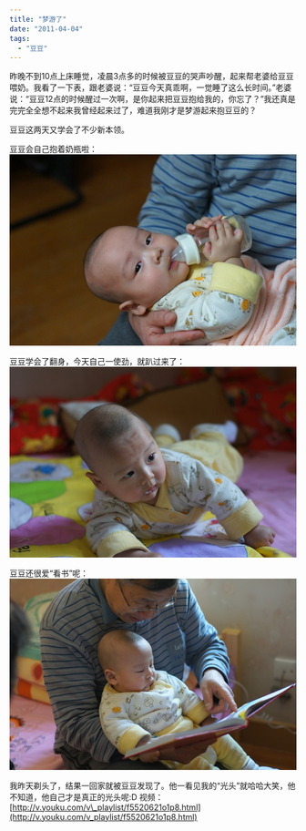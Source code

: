 ```yaml
---
title: "梦游了"
date: "2011-04-04"
tags: 
  - "豆豆"
---
```


昨晚不到10点上床睡觉，凌晨3点多的时候被豆豆的哭声吵醒，起来帮老婆给豆豆喂奶。我看了一下表，跟老婆说：“豆豆今天真乖啊，一觉睡了这么长时间。”老婆说：“豆豆12点的时候醒过一次啊，是你起来把豆豆抱给我的，你忘了？”我还真是完完全全想不起来我曾经起来过了，难道我刚才是梦游起来抱豆豆的？

豆豆这两天又学会了不少新本领。

豆豆会自己抱着奶瓶啦： ![DSC01136](images/dsc01136.jpg "DSC01136")

豆豆学会了翻身，今天自己一使劲，就趴过来了： ![DSC01173](images/dsc01173.jpg "DSC01173")

豆豆还很爱“看书”呢： ![DSC01176](images/dsc01176.jpg "DSC01176")

我昨天剃头了，结果一回家就被豆豆发现了。他一看见我的“光头”就哈哈大笑，他不知道，他自己才是真正的光头呢:D 视频：[http://v.youku.com/v\_playlist/f5520621o1p8.html](http://v.youku.com/v_playlist/f5520621o1p8.html)

